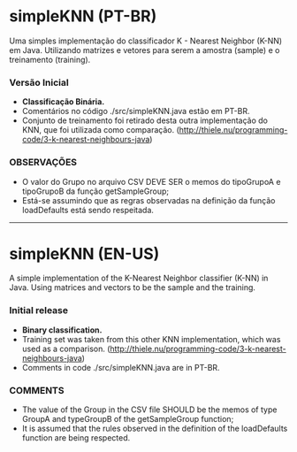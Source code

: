 # simpleKNN (PT-BR)

Uma simples implementação do classificador K - Nearest Neighbor (K-NN) em Java.
Utilizando matrizes e vetores para serem a amostra (sample) e o treinamento (training).

### Versão Inicial
- <b>Classificação Binária.</b>
- Comentários no código ./src/simpleKNN.java estão em PT-BR.
- Conjunto de treinamento foi retirado desta outra implementação do KNN, que foi utilizada como comparação. (<http://thiele.nu/programming-code/3-k-nearest-neighbours-java>)

### OBSERVAÇÕES
- O valor do Grupo no arquivo CSV DEVE SER o memos do tipoGrupoA e tipoGrupoB da função getSampleGroup;
- Está-se assumindo que as regras observadas na definição da função loadDefaults está sendo respeitada.

----
# simpleKNN (EN-US)
A simple implementation of the K-Nearest Neighbor classifier (K-NN) in Java.
Using matrices and vectors to be the sample and the training.

### Initial release
- <b>Binary classification.</b>
- Training set was taken from this other KNN implementation, which was used as a comparison. (<http://thiele.nu/programming-code/3-k-nearest-neighbours-java>)
- Comments in code ./src/simpleKNN.java are in PT-BR.

### COMMENTS
- The value of the Group in the CSV file SHOULD be the memos of type GroupA and typeGroupB of the getSampleGroup function;
- It is assumed that the rules observed in the definition of the loadDefaults function are being respected.